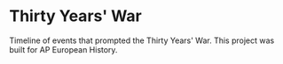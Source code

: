 # Thirty Years' War
Timeline of events that prompted the Thirty Years' War. This project was built for AP European History.
